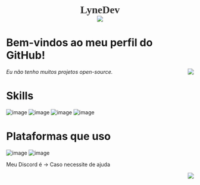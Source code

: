 <h1 align="center" style="font-family:Bahnschrift; color:#302f2f;">
👩🏻‍💻<br>LyneDev<br> <img src="https://img.shields.io/badge/GitHub-100000?style=for-the-badge&logo=github&logoColor=white">
</h1>

# Bem-vindos ao meu perfil do GitHub!

_Eu não tenho muitos projetos open-source._ <img align='right' src="https://github-readme-stats.vercel.app/api/top-langs/?username=lynnedev&hide=html&layout=compact=true&theme=radical">

# Skills


![image](https://img.shields.io/badge/Node.js-43853D?style=for-the-badge&logo=node.js&logoColor=white)
![image](https://img.shields.io/badge/HTML-239120?style=for-the-badge&logo=html5&logoColor=white) 
![image](https://img.shields.io/badge/HTML5-E34F26?style=for-the-badge&logo=html5&logoColor=white) 
![image](https://img.shields.io/badge/Java-ED8B00?style=for-the-badge&logo=java&logoColor=white)


# Plataformas que uso


![image](https://img.shields.io/badge/Windows-017AD7?style=for-the-badge&logo=windows&logoColor=white) ![image](https://img.shields.io/badge/Linux-E34F26?style=for-the-badge&logo=linux&logoColor=black)



<p>

Meu Discord é ->
Caso necessite de ajuda

</p> <img align='right' src="https://lanyard.cnrad.dev/api/931623257277350008">
